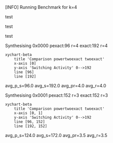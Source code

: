 [INFO] Running Benchmark for k=4

test

test

test

Synthesising 0x0000 pexact:96 r=4 exact:192 r=4

```mermaid
xychart-beta
    title 'Comparison powertwoexact twoexact'
    x-axis [0]
    y-axis 'Switching Activity' 0-->192
    line [96]
    line [192]
```
 avg_p_s=96.0 avg_s=192.0 avg_pr=4.0 avg_r=4.0

Synthesising 0x0001 pexact:152 r=3 exact:152 r=3

```mermaid
xychart-beta
    title 'Comparison powertwoexact twoexact'
    x-axis [0, 1]
    y-axis 'Switching Activity' 0-->192
    line [96, 152]
    line [192, 152]
```
 avg_p_s=124.0 avg_s=172.0 avg_pr=3.5 avg_r=3.5

